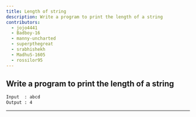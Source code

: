 ```yaml
---
title: Length of string
description: Write a program to print the length of a string
contributors:
  - jojo4441
  - Badboy-16
  - manny-uncharted
  - superpthegreat
  - srabhishekh
  - MadhuS-1605
  - rossilor95
---
```


## Write a program to print the length of a string

```txt
Input  : abcd
Output : 4
```

---
